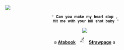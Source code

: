 ![](https://komarev.com/ghpvc/?username=forbitten&color=1f1f1f&label=-------------𝐆𝐚𝐦𝐛𝐥𝐞𝐫𝐬-----------------)
<p align="center"
   
  <p align="center"
     
    ❝ 𝐂𝐚𝐧 𝐲𝐨𝐮 𝐦𝐚𝐤𝐞 𝐦𝐲 𝐡𝐞𝐚𝐫𝐭 𝐬𝐭𝐨𝐩 ,
     𝐇𝐢𝐭 𝐦𝐞 𝐰𝐢𝐭𝐡 𝐲𝐨𝐮𝐫 𝐤𝐢𝐥𝐥 𝐬𝐡𝐨𝐭 𝐛𝐚𝐛𝐲 ❞
     
<p align="center">
<img src="https://file.garden/ZtttiuQF4zKolxgp/sntn.png"/>
</p>

<p align="center"
   
   ʚ [𝐀𝐭𝐚𝐛𝐨𝐨𝐤](https://forbitten.atabook.org/)　^ིྀ　[𝐒𝐭𝐫𝐚𝐰𝐩𝐚𝐠𝐞](https://forbitten.straw.page) ɞ
<br>
</p>

<!--
**sacrificedfool/sacrificedfool** is a ✨ _special_ ✨ repository because its `README.md` (this file) appears on your GitHub profile.

Here are some ideas to get you started:

- 🔭 I’m currently working on ...
- 🌱 I’m currently learning ...
- 👯 I’m looking to collaborate on ...
- 🤔 I’m looking for help with ...
- 💬 Ask me about ...
- 📫 How to reach me: ...
- 😄 Pronouns: ...
- ⚡ Fun fact: ...
-->

